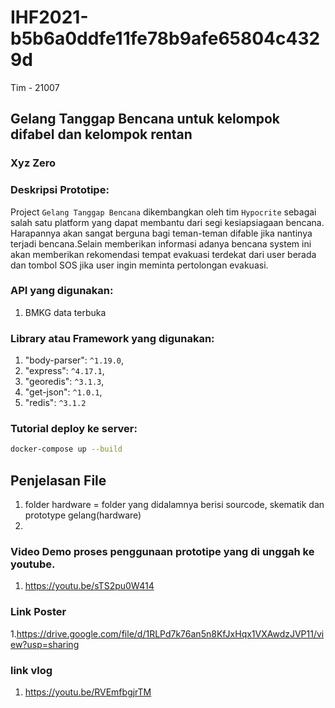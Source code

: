 # IHF2021-b5b6a0ddfe11fe78b9afe65804c4329d
Tim - 21007

## Gelang Tanggap Bencana untuk kelompok difabel dan kelompok rentan
### Xyz Zero
### Deskripsi Prototipe:

  Project `Gelang Tanggap Bencana` dikembangkan oleh tim `Hypocrite` sebagai salah satu platform yang dapat membantu dari segi kesiapsiagaan bencana. Harapannya akan sangat berguna bagi teman-teman difable jika nantinya terjadi bencana.Selain memberikan informasi adanya bencana system ini akan memberikan rekomendasi tempat evakuasi terdekat dari user berada dan tombol SOS jika user ingin meminta pertolongan evakuasi. 
  
<!-- ### Tool yang digunakan:
  1. Unity `versi 4.6.13`
  2. Blender `versi 2.92` -->

<!-- ### SDK yang digunakan:
  1. Android SDK `versi 31.0.0`
  2. Vuforia Engine ` versi 9.8` -->

### API yang digunakan:
  1. BMKG data terbuka
<!-- 
### Aset grafis yang digunakan:
`sertakan lisensi Creative Common apabila diunduh dari website penyedia vector atau sejenisnya.`
  
  1. Creative Common License: https://drive.google.com/file/d/1tRYLH9-1jyBAZ4T3v_bJZyr1bCugmqOL/view?usp=sharing
  2. Royalty-Free License: https://img.favpng.com/9/12/12/software-license-royalty-free-software-licensing-audit-vector-graphics-png-favpng-rAYaXxZhW244hWsHFb3SaDa7b.jpg -->


### Library atau Framework yang digunakan:
  1. "body-parser": `^1.19.0`,
  2. "express": `^4.17.1`,
  3. "georedis": `^3.1.3`,
  4. "get-json": `^1.0.1`,
  5. "redis": `^3.1.2`


### Tutorial deploy ke server:

```bash
docker-compose up --build
```

## Penjelasan File
  1. folder hardware = folder yang didalamnya berisi sourcode, skematik dan prototype gelang(hardware)
  2. 

### Video Demo proses penggunaan prototipe yang di unggah ke youtube.
  1. https://youtu.be/sTS2pu0W414 

### Link Poster
  1.https://drive.google.com/file/d/1RLPd7k76an5n8KfJxHqx1VXAwdzJVP11/view?usp=sharing

### link vlog 
  1. https://youtu.be/RVEmfbgjrTM